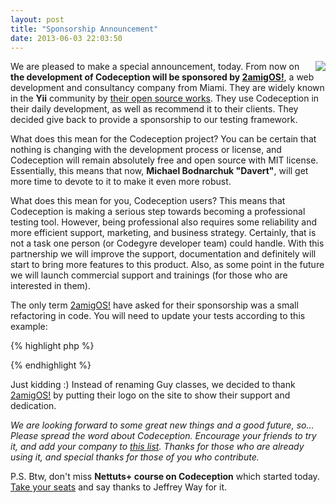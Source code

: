 ```yaml
---
layout: post
title: "Sponsorship Announcement"
date: 2013-06-03 22:03:50
---
```



<img src="https://2amigos.us/img/logo.png" style="float: right" />

We are pleased to make a special announcement, today. From now on **the development of Codeception will be sponsored by [2amigOS!](https://2amigos.us/)**, a web development and consultancy company from Miami. They are widely known in the **Yii** community by [their open source works](https://github.com/2amigos). They use Codeception in their daily development, as well as recommend it to their clients. They decided give back to provide a sponsorship to our testing framework. 

What does this mean for the Codeception project? You can be certain that nothing is changing with the development process or license, and Codeception will remain absolutely free and open source with MIT license. Essentially, this means that now, **Michael Bodnarchuk "Davert"**, will get more time to devote to it to make it even more robust. 

What does this mean for you, Codeception users? This means that Codeception is making a serious step towards becoming a professional testing tool.
However, being professional also requires some reliability and more efficient support, marketing, and business strategy. Certainly, that is not a task one person (or Codegyre developer team) could handle. With this partnership we will improve the support, documentation and definitely will start to bring more features to this product. Also, as some point in the future we will launch commercial support and trainings (for those who are interested in them).

The only term [2amigOS!](https://2amigos.us/) have asked for their sponsorship was a small refactoring in code. You will need to update your tests according to this example:

{% highlight php %}
<?php
// for acceptance tests
$I = new WebAmigo($scenario);

// for functional tests
$I = new TestAmigo($scenario);

// for api tests
$I = new ApiAmigo($scenario);
?>
{% endhighlight %}

Just kidding :) Instead of renaming Guy classes, we decided to thank [2amigOS!](https://2amigos.us/) by putting their logo on the site to show their support and dedication.

*We are looking forward to some great new things and a good future, so... 
Please spread the word about Codeception. Encourage your friends to try it, and add your company to [this list](https://github.com/Codeception/Codeception/wiki/Who-is-using-it%3F). Thanks for those who are already using it, and special thanks for those of you who contribute.*

P.S. Btw, don't miss **Nettuts+ course on Codeception** which started today. [Take your seats](https://tutsplus.com/course/modern-testing-in-php-with-codeception/) and say thanks to Jeffrey Way for it.